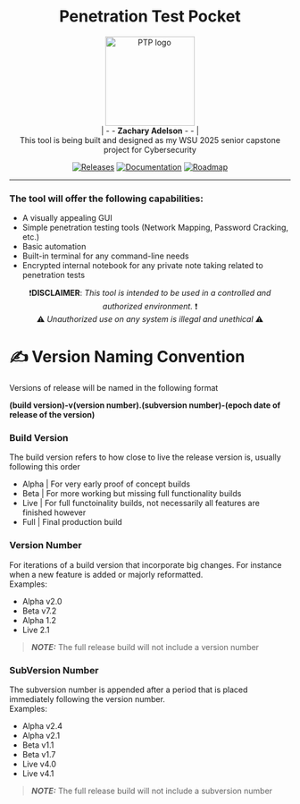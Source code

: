 <div align="center">

# Penetration Test Pocket
<a><picture>
<img alt="PTP logo" src="https://imgs.search.brave.com/QBqab4BAw9-_blfU6G1U0QLIQVCmO11r295rm5hoKX8/rs:fit:860:0:0:0/g:ce/aHR0cHM6Ly9tZWRp/YS5pc3RvY2twaG90/by5jb20vaWQvMjE0/ODM0NTkzMC9waG90/by9vZmZpY2UtZW52/ZWxvcGUtd2l0aC1z/dGljay1ub3RlLXdy/aXR0ZW4tdGVtcG9y/YXJ5LWVtcGxveWVl/cy1yZWZlcnMtdG8t/dGVtcC13b3JrZXIt/b3ItcGVvcGxlLndl/YnA_YT0xJmI9MSZz/PTYxMng2MTImdz0w/Jms9MjAmYz0zMWxt/T2JwRXo5QzdJa0o4/SUlBTWsycmg3NWND/NWFodHNma01OaGJQ/LWVzPQ" width="160px">
</picture></a> <br>
| - - **Zachary Adelson** - - | <br>
This tool is being built and designed as my WSU 2025 senior capstone project for Cybersecurity

[![Releases](https://img.shields.io/badge/Releases-red?style=plastic&logo=abdownloadmanager&logoColor=white)](https://health.clevelandclinic.org/how-to-be-patient)
[![Documentation](https://img.shields.io/badge/Documentation-grey?style=plastic&logo=gitbook&logoColor=white)](https://health.clevelandclinic.org/how-to-be-patient)
[![Roadmap](https://img.shields.io/badge/Roadmap-blue?style=plastic&logo=openstreetmap&logoColor=white)](https://health.clevelandclinic.org/how-to-be-patient)

</div>

-----

### The tool will offer the following capabilities:
- A visually appealing GUI
- Simple penetration testing tools (Network Mapping, Password Cracking, etc.)
- Basic automation
- Built-in terminal for any command-line needs
- Encrypted internal notebook for any private note taking related to penetration tests

<div align="center">

 ❗**DISCLAIMER**: *This tool is intended to be used in a controlled and authorized environment.* ❗ <br> ⚠️ *Unauthorized use on any system is illegal and unethical* ⚠️

</div>

# ✍️ Version Naming Convention
Versions of release will be named in the following format

<strong>(build version)-v(version number).(subversion number)-(epoch date of release of the version)</strong>

### Build Version
The build version refers to how close to live the release version is, usually following this order
- Alpha | For very early proof of concept builds
- Beta | For more working but missing full functionality builds
- Live | For full functoinality builds, not necessarily all features are finished however
- Full | Final production build

### Version Number
For iterations of a build version that incorporate big changes. For instance when a new feature is added or majorly reformatted. <br>
Examples:
- Alpha v2.0
- Beta v7.2
- Alpha 1.2
- Live 2.1
> **_NOTE:_**  The full release build will not include a version number

### SubVersion Number
The subversion number is appended after a period that is placed immediately following the version number. <br>
Examples:
- Alpha v2.4
- Alpha v2.1
- Beta v1.1
- Beta v1.7
- Live v4.0
- Live v4.1
> **_NOTE:_**  The full release build will not include a subversion number

